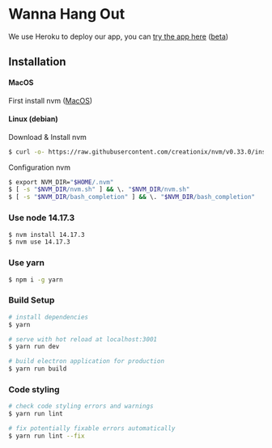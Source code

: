 # Wanna Hang Out

We use Heroku to deploy our app, you can [try the app here](https://wannahangout.herokuapp.com) ([beta](https://wannahangout-beta.herokuapp.com))

## Installation
  #### MacOS
First install nvm ([MacOS](https://github.com/nvm-sh/nvm#installing-and-updating))

  #### Linux (debian)
Download & Install nvm
``` bash
$ curl -o- https://raw.githubusercontent.com/creationix/nvm/v0.33.0/install.sh | bash
```

Configuration nvm
``` bash
$ export NVM_DIR="$HOME/.nvm" 
$ [ -s "$NVM_DIR/nvm.sh" ] && \. "$NVM_DIR/nvm.sh"
$ [ -s "$NVM_DIR/bash_completion" ] && \. "$NVM_DIR/bash_completion"
```

### Use node 14.17.3

``` bash
$ nvm install 14.17.3
$ nvm use 14.17.3
```

### Use yarn

``` bash
$ npm i -g yarn
```

### Build Setup

``` bash
# install dependencies
$ yarn

# serve with hot reload at localhost:3001
$ yarn run dev

# build electron application for production
$ yarn run build

```

### Code styling

``` bash
# check code styling errors and warnings
$ yarn run lint

# fix potentially fixable errors automatically
$ yarn run lint --fix

```
